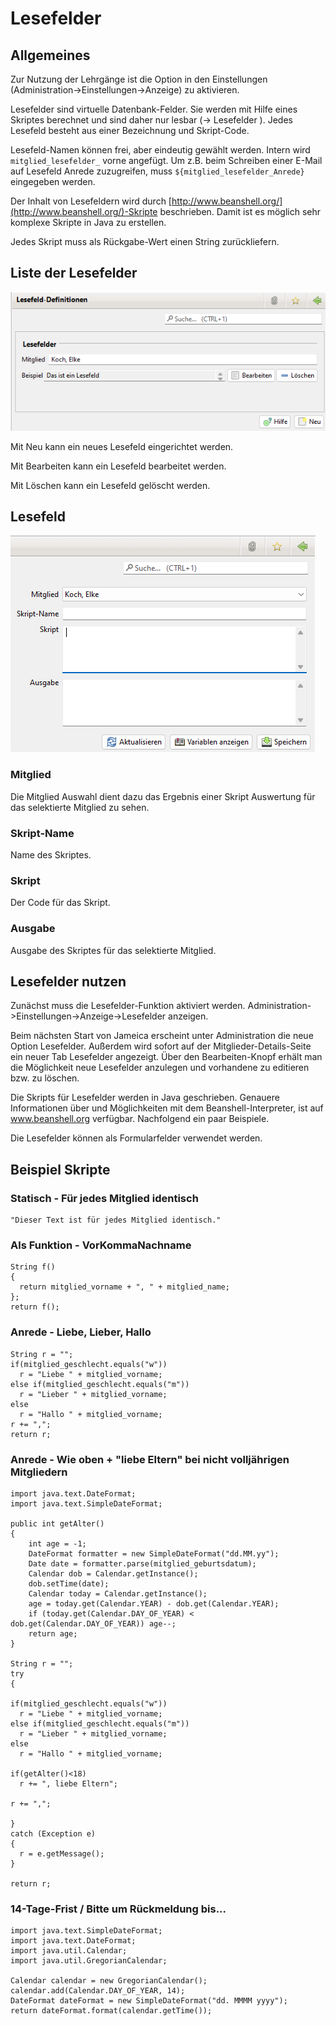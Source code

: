 # Lesefelder

## Allgemeines

Zur Nutzung der Lehrgänge ist die Option in den Einstellungen (Administration->Einstellungen->Anzeige) zu aktivieren.

Lesefelder sind virtuelle Datenbank-Felder. Sie werden mit Hilfe eines Skriptes berechnet und sind daher nur lesbar (-> Lesefelder ). Jedes Lesefeld besteht aus einer Bezeichnung und Skript-Code.

Lesefeld-Namen können frei, aber eindeutig gewählt werden. Intern wird `mitglied_lesefelder_` vorne angefügt. Um z.B. beim Schreiben einer E-Mail auf Lesefeld Anrede zuzugreifen, muss `${mitglied_lesefelder_Anrede}` eingegeben werden.

Der Inhalt von Lesefeldern wird durch [http://www.beanshell.org/](http://www.beanshell.org/)-Skripte beschrieben. Damit ist es möglich sehr komplexe Skripte in Java zu erstellen.

Jedes Skript muss als Rückgabe-Wert einen String zurückliefern.

## Liste der Lesefelder

![](../../../../v3.0.x/administration/mitglieder/img/Lesefelder.png)

Mit Neu kann ein neues Lesefeld eingerichtet werden.

Mit Bearbeiten kann ein Lesefeld bearbeitet werden.

Mit Löschen kann ein Lesefeld gelöscht werden.

## Lesefeld

![](../../../../v3.0.x/administration/mitglieder/img/Lesefeld.png)

### Mitglied

Die Mitglied Auswahl dient dazu das Ergebnis einer Skript Auswertung für das selektierte Mitglied zu sehen.

### Skript-Name

Name des Skriptes.

### Skript

Der Code für das Skript.

### Ausgabe

Ausgabe des Skriptes für das selektierte Mitglied.

## Lesefelder nutzen

Zunächst muss die Lesefelder-Funktion aktiviert werden. Administration->Einstellungen->Anzeige->Lesefelder anzeigen.

Beim nächsten Start von Jameica erscheint unter Administration die neue Option Lesefelder. Außerdem wird sofort auf der Mitglieder-Details-Seite ein neuer Tab Lesefelder angezeigt. Über den Bearbeiten-Knopf erhält man die Möglichkeit neue Lesefelder anzulegen und vorhandene zu editieren bzw. zu löschen.

Die Skripts für Lesefelder werden in Java geschrieben. Genauere Informationen über und Möglichkeiten mit dem Beanshell-Interpreter, ist auf www.beanshell.org verfügbar. Nachfolgend ein paar Beispiele.

Die Lesefelder können als Formularfelder verwendet werden.

## Beispiel Skripte

### Statisch - Für jedes Mitglied identisch

```
"Dieser Text ist für jedes Mitglied identisch."
```

### Als Funktion - VorKommaNachname

```
String f()
{
  return mitglied_vorname + ", " + mitglied_name;
};
return f();
```

### Anrede - Liebe, Lieber, Hallo

```
String r = "";
if(mitglied_geschlecht.equals("w"))
  r = "Liebe " + mitglied_vorname;
else if(mitglied_geschlecht.equals("m"))
  r = "Lieber " + mitglied_vorname;
else
  r = "Hallo " + mitglied_vorname;
r += ",";
return r;
```

### Anrede - Wie oben + "liebe Eltern" bei nicht volljährigen Mitgliedern

```
import java.text.DateFormat;
import java.text.SimpleDateFormat;

public int getAlter()
{
    int age = -1;
    DateFormat formatter = new SimpleDateFormat("dd.MM.yy");
    Date date = formatter.parse(mitglied_geburtsdatum);
    Calendar dob = Calendar.getInstance();
    dob.setTime(date);
    Calendar today = Calendar.getInstance();
    age = today.get(Calendar.YEAR) - dob.get(Calendar.YEAR);
    if (today.get(Calendar.DAY_OF_YEAR) < dob.get(Calendar.DAY_OF_YEAR)) age--;
    return age;
}

String r = "";
try
{

if(mitglied_geschlecht.equals("w"))
  r = "Liebe " + mitglied_vorname;
else if(mitglied_geschlecht.equals("m"))
  r = "Lieber " + mitglied_vorname;
else
  r = "Hallo " + mitglied_vorname;

if(getAlter()<18)
  r += ", liebe Eltern";

r += ",";

}
catch (Exception e)
{
  r = e.getMessage();
}

return r;
```

### 14-Tage-Frist / Bitte um Rückmeldung bis...

```
import java.text.SimpleDateFormat;
import java.text.DateFormat;
import java.util.Calendar;
import java.util.GregorianCalendar;

Calendar calendar = new GregorianCalendar();
calendar.add(Calendar.DAY_OF_YEAR, 14);
DateFormat dateFormat = new SimpleDateFormat("dd. MMMM yyyy");
return dateFormat.format(calendar.getTime());
```
